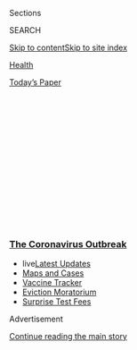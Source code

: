 <div id="app">

<div>

<div>

<div>

<div class="NYTAppHideMasthead css-1q2w90k e1suatyy0">

<div class="section css-ui9rw0 e1suatyy2">

<div class="css-eph4ug er09x8g0">

<div class="css-6n7j50">

</div>

<span class="css-1dv1kvn">Sections</span>

<div class="css-10488qs">

<span class="css-1dv1kvn">SEARCH</span>

</div>

[Skip to content](#site-content)[Skip to site
index](#site-index)

</div>

<div id="masthead-section-label" class="css-1wr3we4 eaxe0e00">

[Health](https://www.nytimes3xbfgragh.onion/section/health)

</div>

<div class="css-10698na e1huz5gh0">

</div>

</div>

<div id="masthead-bar-one" class="section hasLinks css-15hmgas e1csuq9d3">

<div class="css-uqyvli e1csuq9d0">

</div>

<div class="css-1uqjmks e1csuq9d1">

</div>

<div class="css-9e9ivx">

[](https://myaccount.nytimes3xbfgragh.onion/auth/login?response_type=cookie&client_id=vi)

</div>

<div class="css-1bvtpon e1csuq9d2">

[Today’s
Paper](https://www.nytimes3xbfgragh.onion/section/todayspaper)

</div>

</div>

</div>

</div>

<div data-aria-hidden="false">

<div id="site-content" data-role="main">

<div>

<div class="css-1aor85t" style="opacity:0.000000001;z-index:-1;visibility:hidden">

<div class="css-1hqnpie">

<div class="css-epjblv">

<span class="css-17xtcya">[Health](/section/health)</span><span class="css-x15j1o">|</span><span class="css-fwqvlz">The
Coronavirus Patients Betrayed by Their Own Immune
Systems</span>

</div>

<div class="css-k008qs">

<div class="css-1iwv8en">

<span class="css-18z7m18"></span>

<div>

</div>

</div>

<span class="css-1n6z4y">https://nyti.ms/3bOln0J</span>

<div class="css-1705lsu">

<div class="css-4xjgmj">

<div class="css-4skfbu" data-role="toolbar" data-aria-label="Social Media Share buttons, Save button, and Comments Panel with current comment count" data-testid="share-tools">

  - 
  - 
  - 
  - 
    
    <div class="css-6n7j50">
    
    </div>

  - 
  - 

</div>

</div>

</div>

</div>

</div>

</div>

<div class="css-13pd83m">

<div class="css-l9svim">

### [<span class="css-pa1jbp"><span class="css-1rxm0ex">The Coronavirus</span><span class="css-1rxm0ex"> Outbreak</span></span>](https://www.nytimes3xbfgragh.onion/news-event/coronavirus?name=styln-coronavirus-national&region=TOP_BANNER&block=storyline_menu_recirc&action=click&pgtype=Article&impression_id=7bc8d6a0-f2ba-11ea-bb9c-a332a2ba7fb3&variant=undefined)

  - <span class="css-ousu42"><span class="css-12clwdu">live</span>[Latest
    Updates](https://www.nytimes3xbfgragh.onion/2020/09/09/world/covid-19-coronavirus.html?name=styln-coronavirus-national&region=TOP_BANNER&block=storyline_menu_recirc&action=click&pgtype=Article&impression_id=7bc8d6a1-f2ba-11ea-bb9c-a332a2ba7fb3&variant=undefined)</span>
  - <span class="css-ousu42">[Maps and
    Cases](https://www.nytimes3xbfgragh.onion/interactive/2020/us/coronavirus-us-cases.html?name=styln-coronavirus-national&region=TOP_BANNER&block=storyline_menu_recirc&action=click&pgtype=Article&impression_id=7bc8d6a2-f2ba-11ea-bb9c-a332a2ba7fb3&variant=undefined)</span>
  - <span class="css-ousu42">[Vaccine
    Tracker](https://www.nytimes3xbfgragh.onion/interactive/2020/science/coronavirus-vaccine-tracker.html?name=styln-coronavirus-national&region=TOP_BANNER&block=storyline_menu_recirc&action=click&pgtype=Article&impression_id=7bc8fdb0-f2ba-11ea-bb9c-a332a2ba7fb3&variant=undefined)</span>
  - <span class="css-ousu42">[Eviction
    Moratorium](https://www.nytimes3xbfgragh.onion/2020/09/02/your-money/eviction-moratorium-covid.html?name=styln-coronavirus-national&region=TOP_BANNER&block=storyline_menu_recirc&action=click&pgtype=Article&impression_id=7bc8fdb1-f2ba-11ea-bb9c-a332a2ba7fb3&variant=undefined)</span>
  - <span class="css-ousu42">[Surprise Test
    Fees](https://www.nytimes3xbfgragh.onion/2020/09/09/upshot/coronavirus-surprise-test-fees.html?name=styln-coronavirus-national&region=TOP_BANNER&block=storyline_menu_recirc&action=click&pgtype=Article&impression_id=7bc8fdb2-f2ba-11ea-bb9c-a332a2ba7fb3&variant=undefined)</span>

</div>

</div>

<div id="top-wrapper" class="css-1sy8kpn">

<div id="top-slug" class="css-l9onyx">

Advertisement

</div>

[Continue reading the main
story](#after-top)

<div class="ad top-wrapper" style="text-align:center;height:100%;display:block;min-height:250px">

<div id="top" class="place-ad" data-position="top" data-size-key="top">

</div>

</div>

<div id="after-top">

</div>

</div>

<div>

<div id="sponsor-wrapper" class="css-1hyfx7x">

<div id="sponsor-slug" class="css-19vbshk">

Supported by

</div>

[Continue reading the main
story](#after-sponsor)

<div id="sponsor" class="ad sponsor-wrapper" style="text-align:center;height:100%;display:block">

</div>

<div id="after-sponsor">

</div>

</div>

<div class="css-186x18t">

</div>

<div class="css-1vkm6nb ehdk2mb0">

# The Coronavirus Patients Betrayed by Their Own Immune Systems

</div>

A “cytokine storm” becomes an all-too-frequent phenomenon, particularly
among the young. But treatments are being tested.

<div class="css-79elbk" data-testid="photoviewer-wrapper">

<div class="css-z3e15g" data-testid="photoviewer-wrapper-hidden">

</div>

<div class="css-1a48zt4 ehw59r15" data-testid="photoviewer-children">

![<span class="css-16f3y1r e13ogyst0" data-aria-hidden="true">An
intensive care ward serving coronavirus patients in Liège,
Belgium.</span><span class="css-cnj6d5 e1z0qqy90" itemprop="copyrightHolder"><span class="css-1ly73wi e1tej78p0">Credit...</span><span><span>Francisco
Seco/Associated
Press</span></span></span>](https://static01.graylady3jvrrxbe.onion/images/2020/04/01/science/01VIRUS-CYTOKINESTORM1/01VIRUS-CYTOKINESTORM1-articleLarge.jpg?quality=75&auto=webp&disable=upscale)

</div>

</div>

<div class="css-18e8msd">

<div class="css-vp77d3 epjyd6m0">

<div class="css-1baulvz">

By <span class="css-1baulvz last-byline" itemprop="name">Apoorva
Mandavilli</span>

</div>

</div>

  - 
    
    <div class="css-ld3wwf e16638kd2">
    
    April 1,
    2020
    
    </div>

  - 
    
    <div class="css-4xjgmj">
    
    <div class="css-d8bdto" data-role="toolbar" data-aria-label="Social Media Share buttons, Save button, and Comments Panel with current comment count" data-testid="share-tools">
    
      - 
      - 
      - 
      - 
        
        <div class="css-6n7j50">
        
        </div>
    
      - 
      - 
    
    </div>
    
    </div>

</div>

</div>

<div class="section meteredContent css-1r7ky0e" name="articleBody" itemprop="articleBody">

<div class="css-1fanzo5 StoryBodyCompanionColumn">

<div class="css-53u6y8">

The 42-year-old man arrived at a hospital in Paris on March 17 with a
fever, cough and the “ground glass opacities” in both lungs that are a
trademark of infection with the new coronavirus.

Two days later, his condition suddenly worsened and his oxygen levels
dropped. His body, doctors suspected, was in the grip of a cytokine
storm, a dangerous overreaction of the immune system. The phenomenon has
become all too common in the coronavirus pandemic, but it is also
pointing to potentially helpful drug treatments.

When the body first encounters a virus or a bacterium, the immune system
ramps up and begins to fight the invader. The foot soldiers in this
fight are molecules called cytokines that set off a cascade of signals
to cells to marshal a response. Usually, the stronger this immune
response, the stronger the chance of vanquishing the infection, which is
partly why children and younger people are [less vulnerable over
all](https://www.nytimes3xbfgragh.onion/2020/02/05/health/coronavirus-children.html)
to coronavirus. And once the enemy is defeated, the immune system is
hard-wired to shut itself off.

“For most people and most infections, that’s what happens,” said Dr.
Randy Cron, an expert on cytokine storms at the University of Alabama at
Birmingham.

</div>

</div>

<div class="css-1fanzo5 StoryBodyCompanionColumn">

<div class="css-53u6y8">

But in some cases — as much as 15 percent of people battling any serious
infection, according to Dr. Cron’s team — the immune system keeps raging
long after the virus is no longer a threat. It continues to release
cytokines that keep the body on an exhausting full alert. In their
misguided bid to keep the body safe, these cytokines attack multiple
organs including the lungs and liver, and may eventually lead to death.

In these people, it’s their body’s response, rather than the virus, that
ultimately causes harm.

Cytokine storms can overtake people of any age, but some scientists
believe that they may explain why healthy young people died during the
1918 pandemic and more recently during the SARS, MERS and H1N1
epidemics. They are also a complication of various autoimmune diseases
like lupus and Still’s disease, a form of arthritis. And they may offer
clues as to why otherwise healthy young people with coronavirus
infection are succumbing to acute respiratory distress syndrome, a
common consequence of a cytokine storm.

Reports from China and Italy have described young patients with clinical
outcomes that seem consistent with this phenomenon. It’s very likely
that some of these patients developed a cytokine storm, Dr. Cron
said.

<div id="NYT_MAIN_CONTENT_1_REGION" class="css-9tf9ac">

<div>

<div id="styln-covid-updates-world" class="section interactive-content interactive-size-medium css-1ftcdic">

<div class="css-17ih8de interactive-body">

<div id="styln-briefing-block" data-asset-id="QXJ0aWNsZTpueXQ6Ly9hcnRpY2xlLzA0MTc1MmJmLWNmNmQtNTIyZC1iYWQ1LWQxYmNkZmQyMTZmMg==">

<div class="briefing-block-header-section">

# [Latest Updates: The Coronavirus Outbreak](https://www.nytimes3xbfgragh.onion/2020/09/09/world/covid-19-coronavirus.html?action=click&pgtype=Article&state=default&region=MAIN_CONTENT_1&context=storylines_live_updates)

<div class="briefing-block-ts">

Updated 2020-09-09T16:25:40.452Z

</div>

</div>

  - [Top U.S. health officials update Congress on vaccine development
    and distribution
    plans.](https://www.nytimes3xbfgragh.onion/2020/09/09/world/covid-19-coronavirus.html?action=click&pgtype=Article&state=default&region=MAIN_CONTENT_1&context=storylines_live_updates#link-279e24e2)
  - [As drugmakers pledge to thoroughly vet vaccines, one company pauses
    its trials for a safety
    review.](https://www.nytimes3xbfgragh.onion/2020/09/09/world/covid-19-coronavirus.html?action=click&pgtype=Article&state=default&region=MAIN_CONTENT_1&context=storylines_live_updates#link-5b0bf0d1)
  - [Britain bans gatherings of more than six
    people.](https://www.nytimes3xbfgragh.onion/2020/09/09/world/covid-19-coronavirus.html?action=click&pgtype=Article&state=default&region=MAIN_CONTENT_1&context=storylines_live_updates#link-58edc4cb)

<div class="briefing-block-footer">

<div class="briefing-block-footer-meta">

[See more
updates](https://www.nytimes3xbfgragh.onion/2020/09/09/world/covid-19-coronavirus.html?action=click&pgtype=Article&state=default&region=MAIN_CONTENT_1&context=storylines_live_updates)

</div>

<div class="briefing-block-briefinglinks">

<span>More live coverage:</span>
[Markets](https://www.nytimes3xbfgragh.onion/live/2020/09/09/business/stock-market-today-coronavirus?action=click&pgtype=Article&state=default&region=MAIN_CONTENT_1&context=storylines_live_updates)

</div>

</div>

</div>

</div>

</div>

</div>

</div>

In the case of the 42-year-old patient, the suspected cytokine storm led
his doctors to eventually try tocilizumab, a drug they have sometimes
used to soothe an immune system in distress.

After just two doses of the drug, spaced eight hours apart, the
patient’s fever rapidly disappeared, his oxygen levels rose and a
chest scan showed his lungs clearing. The case report, described in an
upcoming paper in Annals of Oncology, joins dozens of accounts from
Italy and China, all indicating that tocilizumab might be an effective
antidote to the coronavirus in some people.

</div>

</div>

<div class="css-1fanzo5 StoryBodyCompanionColumn">

<div class="css-53u6y8">

On March 5, China approved the drug to treat serious cases of Covid-19,
the disease caused by the coronavirus, and authorized clinical trials.
On March 23, the U.S. Food and Drug Administration granted approval to
the pharmaceutical company Roche to test the drug in hundreds of people
with coronavirus infection.

Tocilizumab is approved to quieten the chatter of immune molecules in
rheumatoid arthritis and in some types of cancer. It mutes the activity
of a specific cytokine called interleukin-6 that is associated with an
over-exuberant immune response.

“That’s the rationale for using the drug,” said Dr. Laurence Albiges,
who cared for the patient at the Gustave Roussy Cancer Center in Paris.

Even as researchers look for treatments, they are trying to learn more
about why some people’s immune systems go into this dangerous overdrive.
Genetic factors explain the risk, at least in some kinds of cytokine
storms.

<div id="NYT_MAIN_CONTENT_2_REGION" class="css-9tf9ac">

<div>

</div>

</div>

There are many variations on the phenomenon, and they go by many names:
systemic inflammatory response syndrome, cytokine release syndrome,
macrophage activation syndrome, hemophagocytic lymphohistiocytosis.

Broadly speaking, they are all marked by an unbridled surge in immune
molecules, and may all result in the fatal shutdown of multiple organs.

But many doctors are unfamiliar with this niche concept or how to treat
it, experts said.

“Everyone’s talking about cytokine storm as if it were a well-recognized
phenomenon, but you could have asked medics two weeks ago and they
wouldn’t have heard of it,” said Dr. Jessica Manson, an immunologist at
University College London Hospital.

</div>

</div>

<div class="css-1fanzo5 StoryBodyCompanionColumn">

<div class="css-53u6y8">

A patient battling a cytokine storm may have an abnormally fast heart
rate, fever and a drop in blood pressure. Apart from a surge in
interleukin-6, the body may also show high swirling levels of molecules
called interleukin-1, interferon-gamma, C-reactive protein and tumor
necrosis factor-alpha.

This storm, if it develops, becomes obvious a few days into the
infection. But the sooner doctors catch on to it and treat it, the more
likely the patient is to survive. Too late, and the storm may be beyond
control, or may already have caused too much damage.

There is a relatively simple, rapid and easily available test that can
detect whether a patient’s body has been taken over by a cytokine storm.
It looks for high levels of a protein called ferritin.

But if the test does suggest a cytokine storm is underway, what then?

The seemingly obvious solution is to quell the storm, Dr. Cron said: “If
it’s the body’s response to the infection that’s killing you, you need
to treat that.”

The reality is trickier, especially given the lack of reliable data for
Covid-19. But noting that drugs like tocilizumab are taken regularly by
people with arthritis, Dr. Cron said the benefit would probably outweigh
potential harm if someone is facing death.

“We need evidence-based data, but in a pandemic, where we’re flying by
the seat of our pants, we always have to treat the patient in front of
us,” he said.

Other drugs might also be useful against cytokine storms. For example, a
drug called anakinra mutes interleukin-1, another of the wayward
proteins. Clinical trials of anakinra for Covid-19 are also underway. A
report published this week suggested that
[hydroxychloroquine](https://www.nytimes3xbfgragh.onion/2020/04/01/health/hydroxychloroquine-coronavirus-malaria.html),
a much-spotlighted malaria drug that also calms an overactive immune
response, might also be effective as a treatment for those who are
mildly ill from coronavirus.

</div>

</div>

<div class="css-1fanzo5 StoryBodyCompanionColumn">

<div class="css-53u6y8">

Doctors could also turn to corticosteroids, which broadly turn down the
entire immune response. That poses its own danger, by exposing the
patient to other opportunistic infections, especially in a hospital.
“It’s about getting the balance right between suppression of the
over-exuberant immune response and still allowing the immune response to
fight the virus,” Dr. Manson said.

A group of experts convened two weeks ago to discuss the best ways to
collect more data and to treat patients who appear to have cytokine
storm. It’s already clear that the complexities of the immune system and
the course of coronavirus mean there is no single best treatment.

At the Gustave Roussy Cancer Center, doctors treated another coronavirus
patient with tocilizumab. That individual did not show any improvement
with the drug.

“The response to the pathogen, the virus, is totally different in
different individuals,” said Dr. Fabrice André, an oncologist at the
center. “The trials will determine in which patients it works.”

</div>

</div>

<div>

</div>

<div class="css-1fanzo5 StoryBodyCompanionColumn">

<div class="css-53u6y8">

***\[*[*Like the Science Times page on
Facebook.*](http://on.fb.me/1paTQ1h)** ****** *| Sign up for the*
**[*Science Times newsletter.*](http://nyti.ms/1MbHaRU)*\]***

</div>

</div>

</div>

<div>

</div>

<div>

</div>

<div>

</div>

<div>

<div id="bottom-wrapper" class="css-1ede5it">

<div id="bottom-slug" class="css-l9onyx">

Advertisement

</div>

[Continue reading the main
story](#after-bottom)

<div id="bottom" class="ad bottom-wrapper" style="text-align:center;height:100%;display:block;min-height:90px">

</div>

<div id="after-bottom">

</div>

</div>

</div>

</div>

</div>

## Site Index

<div>

</div>

## Site Information Navigation

  - [© <span>2020</span> <span>The New York Times
    Company</span>](https://help.nytimes3xbfgragh.onion/hc/en-us/articles/115014792127-Copyright-notice)

<!-- end list -->

  - [NYTCo](https://www.nytco.com/)
  - [Contact
    Us](https://help.nytimes3xbfgragh.onion/hc/en-us/articles/115015385887-Contact-Us)
  - [Work with us](https://www.nytco.com/careers/)
  - [Advertise](https://nytmediakit.com/)
  - [T Brand Studio](http://www.tbrandstudio.com/)
  - [Your Ad
    Choices](https://www.nytimes3xbfgragh.onion/privacy/cookie-policy#how-do-i-manage-trackers)
  - [Privacy](https://www.nytimes3xbfgragh.onion/privacy)
  - [Terms of
    Service](https://help.nytimes3xbfgragh.onion/hc/en-us/articles/115014893428-Terms-of-service)
  - [Terms of
    Sale](https://help.nytimes3xbfgragh.onion/hc/en-us/articles/115014893968-Terms-of-sale)
  - [Site
    Map](https://spiderbites.nytimes3xbfgragh.onion)
  - [Help](https://help.nytimes3xbfgragh.onion/hc/en-us)
  - [Subscriptions](https://www.nytimes3xbfgragh.onion/subscription?campaignId=37WXW)

</div>

</div>

</div>

</div>
